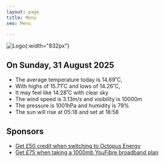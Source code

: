 ```yaml
---
layout: page
title: Menu
seo: Menu

---
```


![Logo](/images/logo.jpg){:width="832px"}

<!-- weather_marker starts -->
## On Sunday, 31 August 2025

- The average temperature today is 14.69˚C,
- With highs of 15.71˚C and lows of 14.26˚C,
- It may feel like 14.28˚C with clear sky
- The wind speed is 3.13m/s and visibility is 10000m
- The pressure is 1001hPa and humidity is 79%
- The sun will rise at 05:18 and set at 18:58

<!-- weather_marker ends -->

## Sponsors

- [Get £50 credit when switching to Octopus Energy](https://bit.ly/3oD1nnS)
- [Get £75 when taking a 1000mb YouFibre broadband plan](https://aklam.io/91zWhU?)
